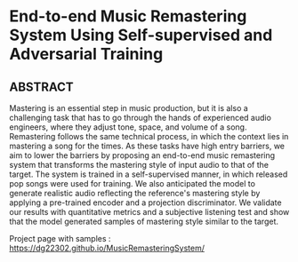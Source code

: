 # End-to-end Music Remastering System Using Self-supervised and Adversarial Training


## ABSTRACT
Mastering is an essential step in music production, but it is also a challenging task that has to go through the hands of experienced audio engineers, where they adjust tone, space, and volume of a song. Remastering follows the same technical process, in which the context lies in mastering a song for the times. As these tasks have high entry barriers, we aim to lower the barriers by proposing an end-to-end music remastering system that transforms the mastering style of input audio to that of the target. The system is trained in a self-supervised manner, in which released pop songs were used for training. We also anticipated the model to generate realistic audio reflecting the reference's mastering style by applying a pre-trained encoder and a projection discriminator. We validate our results with quantitative metrics and a subjective listening test and show that the model generated samples of mastering style similar to the target.

Project page with samples : <https://dg22302.github.io/MusicRemasteringSystem/>

